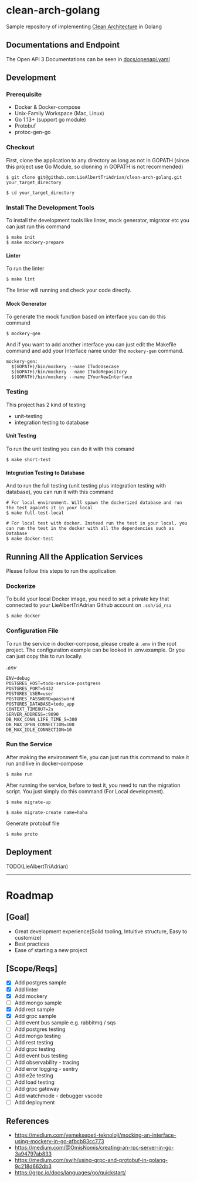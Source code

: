 # clean-arch-golang
Sample repository of implementing [Clean Architecture](https://blog.cleancoder.com/uncle-bob/2012/08/13/the-clean-architecture.html) in Golang

## Documentations and Endpoint
The Open API 3 Documentations can be seen in [docs/openapi.yaml](/docs/openapi.yaml)

## Development

### Prerequisite
- Docker & Docker-compose
- Unix-Family Workspace (Mac, Linux)
- Go 1.13+ (support go module)
- Protobuf
- protoc-gen-go

### Checkout
First, clone the application to any directory as long as not in GOPATH (since this project use Go Module, so clonning in GOPATH is not recommended)

```
$ git clone git@github.com:LieAlbertTriAdrian/clean-arch-golang.git your_target_directory

$ cd your_target_directory
```

### Install The Development Tools
To install the development tools like linter, mock generator, migrator etc you can just run this command

```
$ make init
$ make mockery-prepare
```

#### Linter
To run the linter

```
$ make lint
```

The linter will running and check your code directly.

#### Mock Generator
To generate the mock function based on interface you can do this command

```
$ mockery-gen
```

And if you want to add another interface you can just edit the Makefile command and add your Interface name under the `mockery-gen` command.

```
mockery-gen:
  $(GOPATH)/bin/mockery --name ITodoUsecase
  $(GOPATH)/bin/mockery --name ITodoRepository
  $(GOPATH)/bin/mockery --name IYourNewInterface
```

### Testing

This project has 2 kind of testing
 - unit-testing
 - integration testing to database

#### Unit Testing

To run the unit testing you can do it with this comand

```
$ make short-test
```
#### Integration Testing to Database
And to run the full testing (unit testing plus integration testing with database), you can run it with this command

```
# For local environment. Will spawn the dockerized database and run the test againts it in your local
$ make full-test-local

# For local test with docker. Instead run the test in your local, you can run the test in the docker with all the dependencies such as Database
$ make docker-test
```

## Running All the Application Services

Please follow this steps to run the application

### Dockerize
To build your local Docker image, you need to set a private key that connected to your LieAlbertTriAdrian Github account on `.ssh/id_rsa`

```
$ make docker
```

### Configuration File
To run the service in docker-compose, please create a `.env` in the root project. The configuration example can be looked in .env.example. Or you can just copy this to run locally.

_.env_
```
ENV=debug
POSTGRES_HOST=todo-service-postgress
POSTGRES_PORT=5432
POSTGRES_USER=user
POSTGRES_PASSWORD=password
POSTGRES_DATABASE=todo_app
CONTEXT_TIMEOUT=2s
SERVER_ADDRESS=:9090
DB_MAX_CONN_LIFE_TIME_S=300
DB_MAX_OPEN_CONNECTION=100
DB_MAX_IDLE_CONNECTION=10
```

### Run the Service

After making the environment file, you can just run this command to make it run and live in docker-compose
```
$ make run
```
After running the service, before to test it, you need to run the migration script. You just simply do this command (For Local development).

```
$ make migrate-up
```

```
$ make migrate-create name=haha 
```

Generate protobuf file
```
$ make proto
```

## Deployment
TODO(LieAlbertTriAdrian)

---
# Roadmap
## [Goal]
- Great development experience(Solid tooling, Intuitive structure, Easy to customize)
- Best practices
- Ease of starting a new project

## [Scope/Reqs]
- [x] Add postgres sample
- [x] Add linter
- [x] Add mockery
- [ ] Add mongo sample
- [x] Add rest sample
- [x] Add grpc sample
- [ ] Add event bus sample e.g. rabbitmq / sqs
- [ ] Add postgres testing
- [ ] Add mongo testing
- [ ] Add rest testing
- [ ] Add grpc testing
- [ ] Add event bus testing
- [ ] Add observability - tracing
- [ ] Add error logging - sentry
- [ ] Add e2e testing
- [ ] Add load testing
- [ ] Add grpc gateway
- [ ] Add watchmode - debugger vscode
- [ ] Add deployment

## References
- https://medium.com/yemeksepeti-teknoloji/mocking-an-interface-using-mockery-in-go-afbcb83cc773
- https://medium.com/@OmisNomis/creating-an-rpc-server-in-go-3a94797ab833
- https://medium.com/swlh/using-grpc-and-protobuf-in-golang-9c218d662db3
- https://grpc.io/docs/languages/go/quickstart/